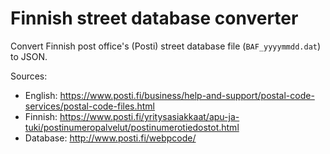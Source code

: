 # Finnish street database converter

Convert Finnish post office's (Posti) street database file (`BAF_yyyymmdd.dat`) to JSON.

Sources:
* English: https://www.posti.fi/business/help-and-support/postal-code-services/postal-code-files.html
* Finnish: https://www.posti.fi/yritysasiakkaat/apu-ja-tuki/postinumeropalvelut/postinumerotiedostot.html
* Database: http://www.posti.fi/webpcode/
